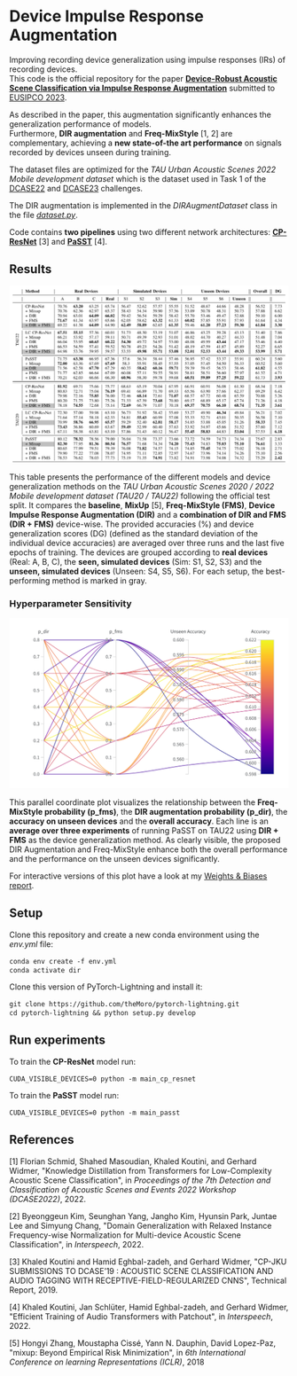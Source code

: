 # Device Impulse Response Augmentation

Improving recording device generalization using impulse responses (IRs) of recording devices. \
This code is the official repository for the paper [**Device-Robust Acoustic Scene Classification via Impulse Response Augmentation**](https://arxiv.org/abs/2305.07499) submitted to [EUSIPCO 2023](https://eusipco2023.org/). 

As described in the paper, this augmentation significantly enhances the generalization performance of models. \
Furthermore, **DIR augmentation** and **Freq-MixStyle** [1, 2] are complementary, achieving a **new state-of-the art performance** on signals 
recorded by devices unseen during training.

The dataset files are optimized for the *TAU Urban Acoustic Scenes 2022 Mobile development dataset* 
which is the dataset used in Task 1 of the [DCASE22](https://dcase.community/challenge2022/) and [DCASE23](https://dcase.community/challenge2023/) challenges.

The DIR augmentation is implemented in the *DIRAugmentDataset* class in the file [*dataset.py*](datasets/dataset.py). 

Code contains **two pipelines** using two different network architectures: 
[**CP-ResNet**](https://github.com/kkoutini/cpjku_dcase20) [3] and [**PaSST**](https://github.com/kkoutini/PaSST) [4].

## Results 

![Result Table](result_table.png)

This table presents the performance of the different models and device generalization methods on the *TAU Urban Acoustic Scenes 2020 / 2022 Mobile development dataset (TAU20 / TAU22)* following the official test split. It compares the **baseline**, **MixUp** [5], **Freq-MixStyle (FMS)**, **Device Impulse Response Augmentation (DIR)** and a **combination of DIR and FMS (DIR + FMS)** device-wise. The provided accuracies (%) and device generalization scores (DG) (defined as the standard deviation of the individual device accuracies) are averaged over three runs and the last five epochs of training. The devices are grouped according to **real devices** (Real: A, B, C), the **seen, simulated devices** (Sim: S1, S2, S3) and the **unseen, simulated devices** (Unseen: S4, S5, S6). For each setup, the best-performing method is marked in gray.

### Hyperparameter Sensitivity

![Parallel Coordinate Plot](parallel_coordinate_plot.png)

This parallel coordinate plot visualizes the relationship between the **Freq-MixStyle probability (p_fms)**, the **DIR augmentation probability (p_dir)**, the **accuracy on unseen devices** and the **overall accuracy**. Each line is an **average over three experiments** of running PaSST on TAU22 using **DIR + FMS** as the device generalization method. As clearly visible, the proposed DIR Augmentation and Freq-MixStyle enhance both the overall performance and the performance on the unseen devices significantly. 

For interactive versions of this plot have a look at my [Weights & Biases report](https://api.wandb.ai/links/tobiasm/74qvxyvh).

## Setup 

Clone this repository and create a new conda environment using the *env.yml* file: 

```
conda env create -f env.yml
conda activate dir
```

Clone this version of PyTorch-Lightning and install it: 

```
git clone https://github.com/theMoro/pytorch-lightning.git
cd pytorch-lightning && python setup.py develop
```

## Run experiments

To train the **CP-ResNet** model run: 

```
CUDA_VISIBLE_DEVICES=0 python -m main_cp_resnet
```

To train the **PaSST** model run: 

```
CUDA_VISIBLE_DEVICES=0 python -m main_passt
```


## References
[1] Florian Schmid, Shahed Masoudian, Khaled Koutini, and Gerhard Widmer, "Knowledge Distillation from Transformers for Low-Complexity Acoustic Scene Classification", in *Proceedings of the 7th Detection and Classification of Acoustic Scenes and Events 2022 Workshop (DCASE2022)*, 2022.

[2] Byeonggeun Kim, Seunghan Yang, Jangho Kim, Hyunsin Park, Juntae Lee and Simyung Chang, "Domain Generalization with Relaxed Instance Frequency-wise Normalization for Multi-device Acoustic Scene Classification", in *Interspeech*, 2022.

[3] Khaled Koutini and Hamid Eghbal-zadeh, and Gerhard Widmer, "CP-JKU SUBMISSIONS TO DCASE’19 : ACOUSTIC SCENE CLASSIFICATION AND AUDIO TAGGING WITH RECEPTIVE-FIELD-REGULARIZED CNNS", Technical Report, 2019.

[4] Khaled Koutini, Jan Schlüter, Hamid Eghbal-zadeh, and Gerhard Widmer, "Efficient Training of Audio Transformers with Patchout", in *Interspeech*, 2022.

[5] Hongyi Zhang, Moustapha Cissé, Yann N. Dauphin, David Lopez-Paz, "mixup: Beyond Empirical Risk Minimization", in *6th International Conference on learning Representations (ICLR)*, 2018

